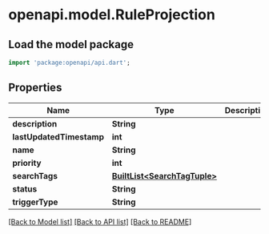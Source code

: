 # openapi.model.RuleProjection

## Load the model package
```dart
import 'package:openapi/api.dart';
```

## Properties
Name | Type | Description | Notes
------------ | ------------- | ------------- | -------------
**description** | **String** |  | [optional] 
**lastUpdatedTimestamp** | **int** |  | [optional] 
**name** | **String** |  | [optional] 
**priority** | **int** |  | [optional] 
**searchTags** | [**BuiltList&lt;SearchTagTuple&gt;**](SearchTagTuple.md) |  | [optional] 
**status** | **String** |  | [optional] 
**triggerType** | **String** |  | [optional] 

[[Back to Model list]](../README.md#documentation-for-models) [[Back to API list]](../README.md#documentation-for-api-endpoints) [[Back to README]](../README.md)


